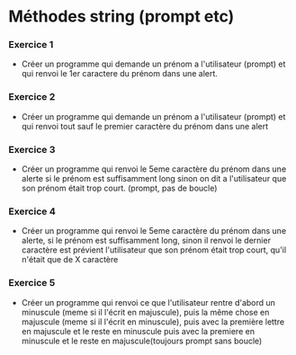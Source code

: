 # Méthodes string (prompt etc)

### Exercice 1
- Créer un programme qui demande un prénom a l'utilisateur (prompt) et qui renvoi le 1er caractere du prénom dans une alert.
### Exercice 2
- Créer un programme qui demande un prénom a l'utilisateur (prompt) et qui renvoi tout sauf le premier caractère du prénom dans une alert
### Exercice 3
- Créer un programme qui renvoi le 5eme caractère du prénom dans une alerte si le prénom est suffisamment long sinon on dit a l'utilisateur que son prénom était trop court. (prompt, pas de boucle)
### Exercice 4
- Créer un programme qui renvoi le 5eme caractère du prénom dans une alerte, si le prénom est suffisamment long, sinon il renvoi le dernier caractère est prévient l'utilisateur que son prénom était trop court, qu'il n'était que de X caractère
### Exercice 5
- Créer un programme qui renvoi ce que l'utilisateur rentre d'abord un minuscule (meme si il l'écrit en majuscule), puis la même chose en majuscule (meme si il l'écrit en minuscule), puis  avec la première lettre en majuscule et le reste en minuscule puis avec la premiere en minuscule et le reste en majuscule(toujours prompt sans boucle)
